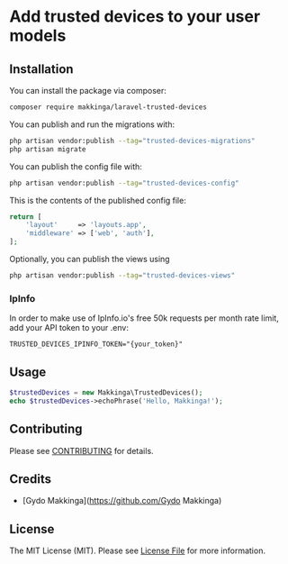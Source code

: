 # Add trusted devices to your user models

## Installation

You can install the package via composer:

```bash
composer require makkinga/laravel-trusted-devices
```

You can publish and run the migrations with:

```bash
php artisan vendor:publish --tag="trusted-devices-migrations"
php artisan migrate
```

You can publish the config file with:

```bash
php artisan vendor:publish --tag="trusted-devices-config"
```

This is the contents of the published config file:

```php
return [
    'layout'     => 'layouts.app',
    'middleware' => ['web', 'auth'],
];
```

Optionally, you can publish the views using

```bash
php artisan vendor:publish --tag="trusted-devices-views"
```

### IpInfo
In order to make use of IpInfo.io's free 50k requests per month rate limit, add your API token to your .env:

```dotenv
TRUSTED_DEVICES_IPINFO_TOKEN="{your_token}"
```

## Usage

```php
$trustedDevices = new Makkinga\TrustedDevices();
echo $trustedDevices->echoPhrase('Hello, Makkinga!');
```

## Contributing

Please see [CONTRIBUTING](CONTRIBUTING.md) for details.

## Credits

- [Gydo Makkinga](https://github.com/Gydo Makkinga)

## License

The MIT License (MIT). Please see [License File](LICENSE.md) for more information.
